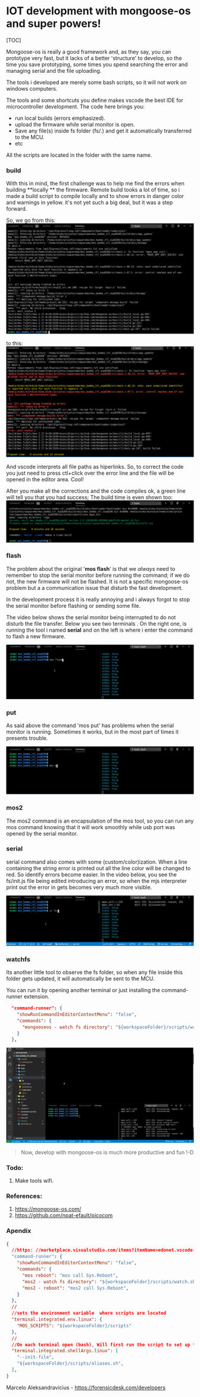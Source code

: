 # IOT development with mongoose-os and super powers!

[TOC]

Mongoose-os is really a good framework and, as they say, you can prototype very fast, but it lacks of a better 'structure' to develop, so the time you save prototyping, some times you spend searching the error and managing serial and the file uploading. 

The tools i developed are merely some bash scripts, so it will not work on windows computers. 

The tools and some shortcuts you define  makes vscode the best IDE for microcontroller development. The code here brings you:

* run local builds (errors emphasized).
* upload the firmware while serial monitor is open.
* Save any file(s) inside fs folder (fs/*.*) and get it automatically transferred to the MCU.
* etc

All the scripts are located in the folder with the same name. 

### build

With this in mind, the first challenge was to help me find the errors when building **locally ** the firmware. Remote build tooks a lot of time,  so i made a build script to compile locally and to show errors in danger color and warnings in yellow. it's not yet such a big deal, but it was a step forward.  

So, we go from this:
![](minor/images/build-bw.png)

to this:
![](minor/images/build-color.png)

And vscode interprets all file paths as hiperlinks. So, to correct the code you just need to press ctl+click over the error line and the file will be opened in the editor area. Cool!

After you make all the corrections and the code compiles ok, a green line will tell you that you had success; The build time is even shown too:
![](minor/images/build-success.png)


### flash
The problem about the original '**mos flash**' is that we *always* need to remember to stop the serial monitor before running the command; if we do not, the new firmware will not be flashed. It is not a specific mongoose-os problem but a a communication issue that disturb the fast development.

In the development process it is really annoying and i always forgot to stop the serial monitor before flashing or sending some file.

The video below shows the serial monitor being interrupted to do not disturb the file transfer. Below you see two terminals . On the right one, is running the tool i named **serial** and on the left is where i enter the command to flash a new firmware.

![](minor/gifs/flashing.gif)


### put

As said above the command 'mos put' has problems when the serial monitor is running. Sometimes it works, but in the most part of times it presents trouble.

![](minor/gifs/put.gif)

### mos2
The mos2 command is an encapsulation of the mos tool, so you can run any mos command knowing that it will work smoothly while usb port was opened by the serial monitor.

### serial
serial command also comes with some (custom/color)ization. When a line containing the string error is printed out all the line color will be changed to red. So identify errors become easier. In the video below, you see the fs/init.js file being edited introducing an error, so when the mjs interpreter print out the error in gets becomes very much more visible.

![](minor/gifs/serial-red-error34.gif)



### watchfs
Its another little tool to observe the fs folder, so when any file inside this folder gets updated, it will automatically be sent to the MCU.

You can run it by opening another terminal or just installing the command-runner extension.

```json
  "command-runner": {
    "showRunCommandInEditorContextMenu": "false",
    "commands": {
      "mongooseos - watch fs directory": "${workspaceFolder}/scripts/watch.sh fs"
    }
  },
```


![](minor/gifs/watchfs.gif)




> Now, develop with mongoose-os is much more productive and fun !-D


### Todo:
  1. Make tools wifi.
  

### References:
  1. https://mongoose-os.com/
  1. https://github.com/npat-efault/picocom
  
  
### Apendix
```json
{
  //https: //marketplace.visualstudio.com/items?itemName=edonet.vscode-command-runner
  "command-runner": {
    "showRunCommandInEditorContextMenu": "false",
    "commands": {
      "mos reboot": "mos call Sys.Reboot",
      "mos2 - watch fs directory": "${workspaceFolder}/scripts/watch.sh fs",
      "mos2 - reboot": "mos2 call Sys.Reboot",
    }
  },
  //
  //sets the environment variable  where scripts are located
  "terminal.integrated.env.linux": {
    "MOS_SCRIPTS": "${workspaceFolder}/scripts"
  },
  //
  //On each terminal open (bash), Will first run the script to set up the aliases. 
  "terminal.integrated.shellArgs.linux": [
    "--init-file",
    "${workspaceFolder}/scripts/aliases.sh",
  ],
}
```


Marcelo Aleksandravicius - https://forensicdesk.com/developers
